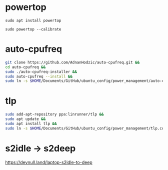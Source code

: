# powertop

`sudo apt install powertop`

`sudo powertop --calibrate`

# auto-cpufreq
```bash
git clone https://github.com/AdnanHodzic/auto-cpufreq.git &&
cd auto-cpufreq && 
sudo ./auto-cpufreq-installer && 
sudo auto-cpufreq --install && 
sudo ln -s $HOME/Documents/GitHub/ubuntu_config/power_management/auto-cpufreq.conf /etc/
```

# tlp

```bash
sudo add-apt-repository ppa:linrunner/tlp &&
sudo apt update &&
sudo apt install tlp &&
sudo ln -s $HOME/Documents/GitHub/ubuntu_config/power_management/tlp.conf /etc/tlp.d/
```
# s2idle -> s2deep

https://devnull.land/laptop-s2idle-to-deep